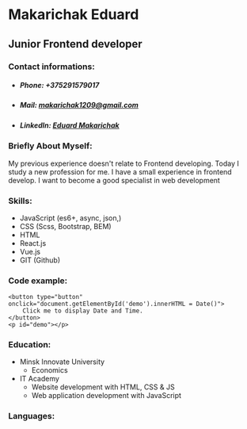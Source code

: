 # Makarichak Eduard


## Junior Frontend developer

 

### Contact informations:

- ##### Phone:  +375291579017
- ##### Mail:  makarichak1209@gmail.com
- ##### LinkedIn:  [Eduard Makarichak](linkedin.com/in/eduard-makarichak-730b7b1b3)



### Briefly About Myself:

My previous experience doesn't relate to Frontend developing.
Today I study	a new profession for me.
I have a small experience in frontend develop. I want to become a good specialist in web development


### Skills:

 - JavaScript (es6+, async, json,)
 - CSS (Scss, Bootstrap, BEM)
 - HTML
 - React.js
 - Vue.js
 - GIT (Github)

### Code example:

    <button type="button" onclick="document.getElementById('demo').innerHTML = Date()">
	    Click me to display Date and Time.
    </button>
    <p id="demo"></p>

###  Education:

- Minsk Innovate University
	 - Economics
- IT Academy
	- Website development with HTML, CSS & JS
	- Web application development with JavaScript

###  Languages: